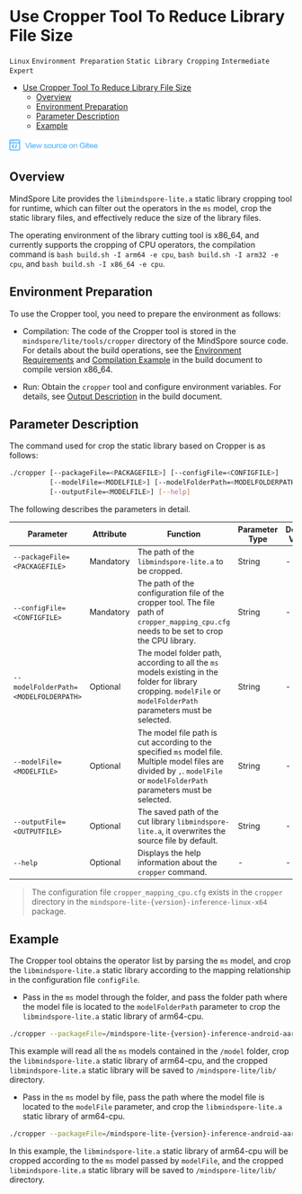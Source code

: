 # Use Cropper Tool To Reduce Library File Size

`Linux` `Environment Preparation` `Static Library Cropping` `Intermediate` `Expert`

<!-- TOC -->

- [Use Cropper Tool To Reduce Library File Size](#use-cropper-tool-to-reduce-library-file-size)
    - [Overview](#overview)
    - [Environment Preparation](#environment-preparation)
    - [Parameter Description](#parameter-description)
    - [Example](#example)

<!-- /TOC -->

<a href="https://gitee.com/mindspore/docs/blob/master/tutorials/lite/source_en/use/cropper_tool.md" target="_blank"><img src="../_static/logo_source.png"></a>

## Overview

MindSpore Lite provides the `libmindspore-lite.a` static library cropping tool for runtime, which can filter out the operators in the `ms` model, crop the static library files, and effectively reduce the size of the library files.

The operating environment of the library cutting tool is x86_64, and currently supports the cropping of CPU operators, the compilation command is `bash build.sh -I arm64 -e cpu`, `bash build.sh -I arm32 -e cpu`, and `bash build.sh -I x86_64 -e cpu`.

## Environment Preparation

To use the Cropper tool, you need to prepare the environment as follows:

- Compilation: The code of the Cropper tool is stored in the `mindspore/lite/tools/cropper` directory of the MindSpore source code. For details about the build operations, see the [Environment Requirements](https://www.mindspore.cn/tutorial/lite/en/master/use/build.html#environment-requirements) and [Compilation Example](https://www.mindspore.cn/tutorial/lite/en/master/use/build.html#compilation-example) in the build document to compile version x86_64.

- Run: Obtain the `cropper` tool and configure environment variables. For details, see [Output Description](https://www.mindspore.cn/tutorial/lite/en/master/use/build.html#output-description) in the build document.

## Parameter Description

The command used for crop the static library based on Cropper is as follows:

```bash
./cropper [--packageFile=<PACKAGEFILE>] [--configFile=<CONFIGFILE>]
          [--modelFile=<MODELFILE>] [--modelFolderPath=<MODELFOLDERPATH>]
          [--outputFile=<MODELFILE>] [--help]
```

The following describes the parameters in detail.

| Parameter                                  | Attribute | Function                                                     | Parameter Type | Default Value | Value Range |
| ------------------------------------- | -------- | ------------------------------------------------------------ | -------- | ------ | -------- |
| `--packageFile=<PACKAGEFILE>`         | Mandatory       |The path of the `libmindspore-lite.a` to be cropped.                  | String   | -      | -        |
| `--configFile=<CONFIGFILE>`           | Mandatory       | The path of the configuration file of the cropper tool. The file path of `cropper_mapping_cpu.cfg` needs to be set to crop the CPU library. | String   | -      | -        |
| `--modelFolderPath=<MODELFOLDERPATH>` | Optional       | The model folder path, according to all the `ms` models existing in the folder for library cropping. `modelFile` or `modelFolderPath` parameters must be selected. | String   | -      | -        |
| `--modelFile=<MODELFILE>`             | Optional       | The model file path is cut according to the specified `ms` model file. Multiple model files are divided by `,`. `modelFile` or `modelFolderPath` parameters must be selected. | String   | -      | -        |
| `--outputFile=<OUTPUTFILE>`           | Optional       | The saved path of the cut library `libmindspore-lite.a`, it overwrites the source file by default. | String   | -      | -        |
| `--help`                              | Optional       | Displays the help information about the `cropper` command. | -        | -      | -        |

> The configuration file `cropper_mapping_cpu.cfg` exists in the `cropper` directory in the `mindspore-lite-{version}-inference-linux-x64` package.

## Example

The Cropper tool obtains the operator list by parsing the `ms` model, and crop the `libmindspore-lite.a` static library according to the mapping relationship in the configuration file `configFile`.

- Pass in the `ms` model through the folder, and pass the folder path where the model file is located to the `modelFolderPath` parameter to crop the `libmindspore-lite.a` static library of arm64-cpu.

```bash
./cropper --packageFile=/mindspore-lite-{version}-inference-android-aarch64/lib/libmindspore-lite.a --configFile=./cropper_mapping_cpu.cfg --modelFolderPath=/model --outputFile=/mindspore-lite/lib/libmindspore-lite.a
```

This example will read all the `ms` models contained in the `/model` folder, crop the `libmindspore-lite.a` static library of arm64-cpu, and the cropped `libmindspore-lite.a` static library will be saved to `/mindspore-lite/lib/` directory.

- Pass in the `ms` model by file, pass the path where the model file is located to the `modelFile` parameter, and crop the `libmindspore-lite.a` static library of arm64-cpu.

```bash
./cropper --packageFile=/mindspore-lite-{version}-inference-android-aarch64/lib/libmindspore-lite.a --configFile=./cropper_mapping_cpu.cfg --modelFile=/model/lenet.ms,/model/retinaface.ms  --outputFile=/mindspore-lite/lib/libmindspore-lite.a
```

In this example, the `libmindspore-lite.a` static library of arm64-cpu will be cropped according to the `ms` model passed by `modelFile`, and the cropped `libmindspore-lite.a` static library will be saved to `/mindspore-lite/lib/` directory.
